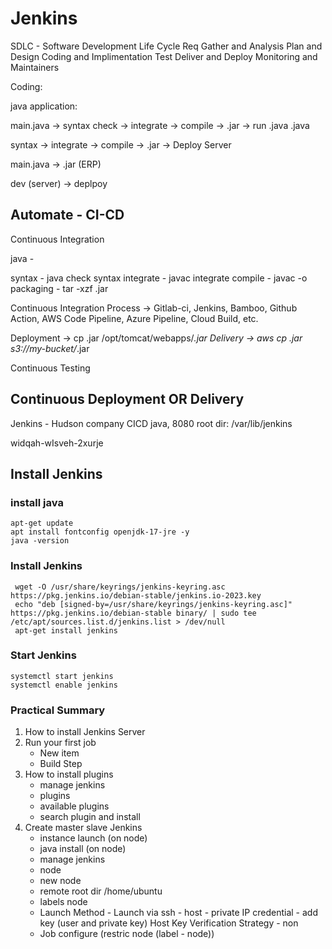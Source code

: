 # Jenkins

SDLC - Software Development Life Cycle
Req Gather and Analysis
Plan and Design
Coding and Implimentation
Test 
Deliver and Deploy
Monitoring and Maintainers

Coding:


java application:

main.java -> syntax check -> integrate -> compile -> .jar -> run 
.java
.java


syntax -> integrate -> compile -> .jar -> Deploy Server


main.java -> .jar (ERP)

dev (server) -> deplpoy


Automate - CI-CD 
--------

Continuous Integration

java - 

syntax - java check syntax
integrate - javac integrate
compile - javac -o 
packaging - tar -xzf .jar

Continuous Integration Process -> Gitlab-ci, Jenkins, Bamboo, Github Action, AWS Code Pipeline, Azure Pipeline, Cloud Build, etc.

Deployment -> cp .jar /opt/tomcat/webapps/*.jar
Delivery -> aws cp .jar s3://my-bucket/*.jar

Continuous Testing

Continuous Deployment OR Delivery
---------------------------------------------------------------------------

Jenkins - Hudson company
CICD
java, 8080
root dir: /var/lib/jenkins

widqah-wIsveh-2xurje

## Install Jenkins
### install java
```shell
apt-get update
apt install fontconfig openjdk-17-jre -y
java -version
```
### Install Jenkins
```shell
 wget -O /usr/share/keyrings/jenkins-keyring.asc   https://pkg.jenkins.io/debian-stable/jenkins.io-2023.key
 echo "deb [signed-by=/usr/share/keyrings/jenkins-keyring.asc]"   https://pkg.jenkins.io/debian-stable binary/ | sudo tee   /etc/apt/sources.list.d/jenkins.list > /dev/null
 apt-get install jenkins
```
### Start Jenkins
```shell
systemctl start jenkins
systemctl enable jenkins
```

### Practical Summary
1. How to install Jenkins Server
2. Run your first job
    - New item
    - Build Step
3. How to install plugins
    - manage jenkins
    - plugins
    - available plugins
    - search plugin and install
4. Create master slave Jenkins
    - instance launch (on node)
    - java install (on node)
    - manage jenkins
    - node
    - new node
    - remote root dir /home/ubuntu
    - labels node
    - Launch Method - Launch via ssh - 
        host - private IP
        credential - add key (user and private key)
        Host Key Verification Strategy - non
    - Job configure (restric node (label - node))